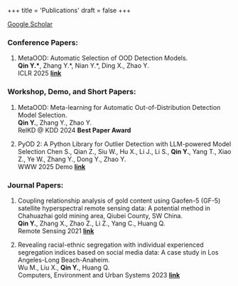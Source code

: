 +++
title = 'Publications'
draft = false
+++

[Google Scholar](https://scholar.google.com/citations?user=byAHud4AAAAJ&hl=en)

### Conference Papers:
<!-- ### Preprints -->
1. MetaOOD: Automatic Selection of OOD Detection Models.\
__Qin Y.\*__, Zhang Y.\*, Nian Y.\*, Ding X., Zhao Y.\
ICLR 2025 [__link__](http://arxiv.org/abs/2410.03074)

### Workshop, Demo, and Short Papers:
1. MetaOOD: Meta-learning for Automatic Out-of-Distribution Detection Model Selection.\
__Qin Y.__, Zhang Y., Zhao Y.\
RelKD @ KDD 2024
__Best Paper Award__

2. PyOD 2: A Python Library for Outlier Detection with LLM-powered Model Selection
Chen S., Qian Z., Siu W., Hu X., Li J., Li S., __Qin Y.__, Yang T., Xiao Z., Ye W., Zhang Y., Dong Y., Zhao Y.\
WWW 2025 Demo [__link__](https://www.arxiv.org/abs/2412.12154)

### Journal Papers:
1. Coupling relationship analysis of gold content using Gaofen-5 (GF-5) satellite hyperspectral remote sensing data: A potential method in Chahuazhai gold mining area, Qiubei County, SW China.\
 __Qin Y.__, Zhang X., Zhao Z., Li Z., Yang C., Huang Q.\
Remote Sensing 2021 [__link__](https://doi.org/10.3390/rs14010109)

2. Revealing racial-ethnic segregation with individual experienced segregation indices based on social media data: A case study in Los Angeles-Long Beach-Anaheim.\
Wu M., Liu X., __Qin Y.__, Huang Q.\
Computers, Environment and Urban Systems 2023 [__link__](https://www.sciencedirect.com/science/article/abs/pii/S0198971523000716)

<!-- ### 2022
- __Qin Y.__, Zhang X., Zhao Z., Li Z., Yang C., Huang Q., 2021. Coupling relationship analysis of gold content using Gaofen-5 (GF-5) satellite hyperspectral remote sensing data: A potential method in Chahuazhai gold mining area, Qiubei County, SW China. _Remote Sensing_. 2022, 14, 109. https://doi.org/10.3390/rs14010109

- Wu M., __Qin Y.__, Huang Q., 2021. People-based Segregation Indices: Measuring Segregation with Individual’s Activity Space and Demographics in U.S. 50 Largest Cities Using Social Media. _The John Odland student paper competition through the Spatial Analysis and Modeling specialty group of the AAG annual meeting_.

- Kiesling K., __Qin Y.__, Wilson P.. Effect of Weight Window Isosurface Geometry Features on Monte Carlo Variance Reduction Performance. _To Be Submitted in 2022_ -->
